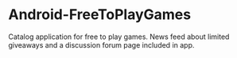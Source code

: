 # Android-FreeToPlayGames
Catalog application for free to play games. News feed about limited giveaways and a discussion forum page included in app.
